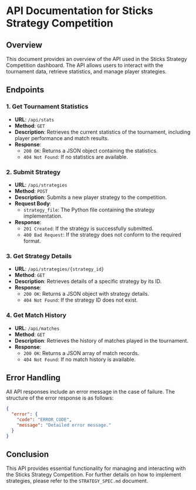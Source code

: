 # API Documentation for Sticks Strategy Competition

## Overview

This document provides an overview of the API used in the Sticks Strategy Competition dashboard. The API allows users to interact with the tournament data, retrieve statistics, and manage player strategies.

## Endpoints

### 1. Get Tournament Statistics

- **URL**: `/api/stats`
- **Method**: `GET`
- **Description**: Retrieves the current statistics of the tournament, including player performance and match results.
- **Response**:
  - `200 OK`: Returns a JSON object containing the statistics.
  - `404 Not Found`: If no statistics are available.

### 2. Submit Strategy

- **URL**: `/api/strategies`
- **Method**: `POST`
- **Description**: Submits a new player strategy to the competition.
- **Request Body**:
  - `strategy_file`: The Python file containing the strategy implementation.
- **Response**:
  - `201 Created`: If the strategy is successfully submitted.
  - `400 Bad Request`: If the strategy does not conform to the required format.

### 3. Get Strategy Details

- **URL**: `/api/strategies/{strategy_id}`
- **Method**: `GET`
- **Description**: Retrieves details of a specific strategy by its ID.
- **Response**:
  - `200 OK`: Returns a JSON object with strategy details.
  - `404 Not Found`: If the strategy ID does not exist.

### 4. Get Match History

- **URL**: `/api/matches`
- **Method**: `GET`
- **Description**: Retrieves the history of matches played in the tournament.
- **Response**:
  - `200 OK`: Returns a JSON array of match records.
  - `404 Not Found`: If no match history is available.

## Error Handling

All API responses include an error message in the case of failure. The structure of the error response is as follows:

```json
{
  "error": {
    "code": "ERROR_CODE",
    "message": "Detailed error message."
  }
}
```

## Conclusion

This API provides essential functionality for managing and interacting with the Sticks Strategy Competition. For further details on how to implement strategies, please refer to the `STRATEGY_SPEC.md` document.